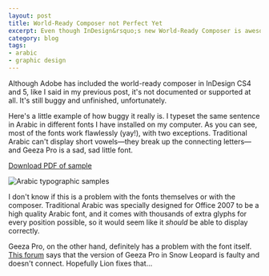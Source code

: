 ```yaml
---
layout: post
title: World-Ready Composer not Perfect Yet
excerpt: Even though InDesign&rsquo;s new World-Ready Composer is awesome, it is still buggy and struggles with a few Arabic fonts.
category: blog
tags:
- arabic
- graphic design
---
```


Although Adobe has included the world-ready composer in InDesign CS4 and 5, like I said in my previous post, it's not documented or supported at all. It's still buggy and unfinished, unfortunately.

Here's a little example of how buggy it really is. I typeset the same sentence in Arabic in different fonts I have installed on my computer. As you can see, most of the fonts work flawlessly (yay!), with two exceptions. Traditional Arabic can't display short vowels—they break up the connecting letters—and Geeza Pro is a sad, sad little font. 

[Download PDF of sample](http://files.andrewheiss.com/PDFs/Arabic%20Samples.pdf)

![Arabic typographic samples](http://files.andrewheiss.com/images/Arabic-Samples.png "Arabic typographic samples")

I don't know if this is a problem with the fonts themselves or with the composer. Traditional Arabic was specially designed for Office 2007 to be a high quality Arabic font, and it comes with thousands of extra glyphs for every position possible, so it would seem like it *should* be able to display correctly. 

Geeza Pro, on the other hand, definitely has a problem with the font itself. [This forum](http://forum.redlers.com/viewtopic.php?f=1&t=2180) says that the version of Geeza Pro in Snow Leopard is faulty and doesn't connect. Hopefully Lion fixes that…
